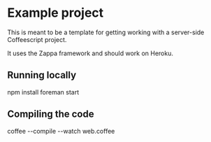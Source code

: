 
# Example project 

This is meant to be a template for getting working with a server-side Coffeescript project.

It uses the Zappa framework and should work on Heroku.

## Running locally

npm install
foreman start

## Compiling the code

coffee --compile --watch web.coffee